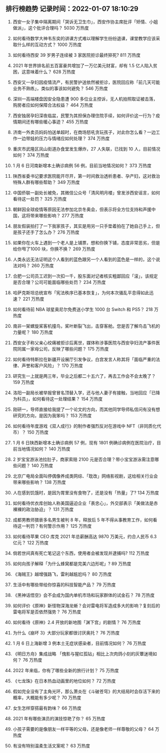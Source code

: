 
## 排行榜趋势 记录时间：2022-01-07 18:10:29
  
  1. 西安一女子集中隔离期间「哭诉无卫生巾」，西安作协主席批评「矫情、小姐做派」，这个批评合理吗？ 5030 万热度
    
  2. 如何看待数学大神韦东奕的讲课方式难以理解学生纷纷退课，课堂教学应该采取什么样的互动方式？ 1000 万热度
    
  3. 如何看待西安 39 岁男子连续被 3 家医院拒诊最终猝死? 811 万热度
    
  4. 2021 年世界排名前五百富豪共增加了一万亿美元财富，却有 1.5 亿人陷入贫困，这意味着什么？ 628 万热度
    
  5. 西安又一孕妇因疫情流产，有民警护送依然被拒诊，医院回应称「前几天可能业务不熟练」，类似的事该如何避免？ 546 万热度
    
  6. 深圳一高端楼盘因安全隐患遭 900 多位业主控诉，无人机拍照取证被击落，购房者应如何保障合法权益？ 464 万热度
    
  7. 西安独居孕妇深夜临盆，民警为其担保办理住院手续，如何评价这一行为？疫情期间还有哪些暖心事迹？ 455 万热度
    
  8. 济南一外卖员妈妈怕送单超时，在商场怒吼贪玩孩子，对此你怎么看？一边工作一边带娃的压力与情绪应如何处理？ 374 万热度
    
  9. 重庆市武隆区凤山街道办食堂发生爆炸，27 人失联，已找到 10 人，目前情况如何？ 374 万热度
    
  10. 1 月 6 日河南新增本土确诊病例 56 例，目前当地情况如何？ 373 万热度
    
  11. 陕西省委书记要求医院能开尽开，第一时间救治透析患者、孕产妇，这对救治特殊人群有哪些帮助？ 349 万热度
    
  12. 中国侨联一副处长被免，其微信公众号「清风明月楼」曾发涉西安谣言，如何看待这一处罚？ 325 万热度
    
  13. 朝鲜因全球疫情等原因无法参加北京冬奥会，但表示将全方位支持和声援中国，这将带来哪些影响？ 277 万热度
    
  14. 朋友假装拍打了一下我家孩子，其实是用另一只手垫着拍在了她自己手上，但是孩子还手了怎么办？ 276 万热度
    
  15. 如果你在火车上遇到一个老人是上铺票，想和你换下铺，态度非常恶劣，但是给你甩了1000 块，你换不换？ 269 万热度
    
  16. 人类永远无法证明这个人看到的蓝色跟另一个人看到的蓝色是一样的，这个说法对吗？ 260 万热度
    
  17. 合肥一公司员工迟到一次扣一千，股东面对记者核实粗鄙回应「滚」，该规定是否合理？公司可能面临哪些处罚？ 234 万热度
    
  18. 哈萨克斯坦总统宣布「宪法秩序已基本恢复」，为何本次骚乱平息得如此迅速？ 221 万热度
    
  19. 如何看待前 NBA 球星奥尼尔免费送小学生 1000 台 Switch 和 PS5？ 218 万热度
    
  20. 南非一架螺旋桨客机撞鸟，桨叶断裂飞出，击穿客舱。您是否了解鸟击飞机的力量呢？ 180 万热度
    
  21. 西安女子称父亲心绞痛被拒诊后离世，媒体称涉事医院与西安孕妇流产事件医院同属一家母公司，反映了哪些问题？ 175 万热度
    
  22. 如何看待特斯拉在新疆开设展厅引发争议，白宫发言人称其将「面临严重的法律、声誉和客户风险」？ 170 万热度
    
  23. 研究生一上就是两三年，毕业之后都二十五六了，再去工作会不会太晚了？ 159 万热度
    
  24. 洛阳一副局长被举报曾冒名顶替入学，还与他人妻子有接触，当地回应「已降为科员」，如何看待这一处理结果？ 154 万热度
    
  25. 刚研一，导师直接给我提了一个论文的方向，而其他同学导师私信问有没有想研究的方向，是因为我笨吗？ 153 万热度
    
  26. 如何看待年度游戏《双人成行》的制作者强烈反对在游戏中 NFT（非同质化代币）？ 150 万热度
    
  27. 1 月 6 日陕西新增本土确诊病例 57 例，现有 1801 例确诊病例在医院治疗，目前当地情况如何？ 140 万热度
    
  28. 2 岁宝宝游泳池拉肚子，商家索赔 2100 元是否合理？带小宝宝游泳需注意哪些问题？ 140 万热度
    
  29. 北京广电局全面叫停偶像养成类网综、「耽改」网络影视剧，这给相关行业会带来哪些影响？ 138 万热度
    
  30. 人在感到饥饿时，是因为胃里没有食物了，还是没有「热量」了? 134 万热度
    
  31. 如何看待优衣库创始人称美国逼迫企业「表忠心」，外交部表示「美做法是赤裸裸的政治胁迫」？ 131 万热度
    
  32. 成都男教师猥亵多名男生被判 8 年，释放后 5 年不得从事教育工作，如何看待这一判罚？有何警示作用？ 125 万热度
    
  33. 如何看待苹果 CEO 库克 2021 年总薪酬高达 9870 万美元，约合人民币 6.3 亿元？ 122 万热度
    
  34. 倘若世间真有死亡笔记这个东西，使用者会被发现并逮捕吗? 112 万热度
    
  35. 如何向孩子解释「为什么蜂窝都是完美六边形呢」? 89 万热度
    
  36. 《海贼王》越增强路飞，雷利越尴尬吗？ 80 万热度
    
  37. 生活中有哪些带给你惊喜的科技智能产品？ 79 万热度
    
  38. 《黑神话悟空》会不会成为国内单机市场和玩家群体的试金石？ 78 万热度
    
  39. 如何评价《原神》新怪物深海龙蜥？会对雷电将军造成多大的影响？复刻后的雷电将军是否依然强势？ 76 万热度
    
  40. 如何看待《原神》2.4 开放的新地图「渊下宫」的剧情？ 76 万热度
    
  41. 为什么《崩坏 3》大部分玩家都很讨厌奥托？ 76 万热度
    
  42. 1 月 6 日上海新增 3 例本土无症状感染者，目前情况如何？ 76 万热度
    
  43. 《明日方舟》集成战略 「傀影与猩红孤钻」相比上次肉鸽小刻的灰蕈迷境如何？ 76 万热度
    
  44. 2022 年来临，你有了哪些全新的旅行计划？ 75 万热度
    
  45. 《七龙珠》在日本热血动画里的地位如何？ 72 万热度
    
  46. 假如完全没有了主角光环，那么萧炎在《斗破苍穹》的大结局时会存活下来的概率，大概能有多少呢？ 70 万热度
    
  47. 女生怎样穿搭最有韵味？ 66 万热度
    
  48. 2021 年有哪些演员的演技惊艳了你？ 65 万热度
    
  49. 小孩子需要的是像朋友一样平等的父母，还是像老师一样尊敬的父母？ 64 万热度
    
  50. 有没有特别温柔生活文案呢？ 63 万热度
    